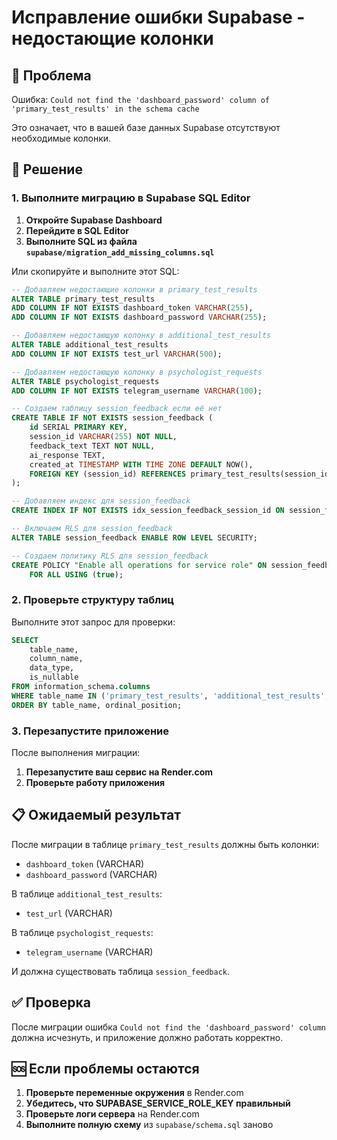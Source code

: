 # Исправление ошибки Supabase - недостающие колонки

## 🚨 Проблема

Ошибка: `Could not find the 'dashboard_password' column of 'primary_test_results' in the schema cache`

Это означает, что в вашей базе данных Supabase отсутствуют необходимые колонки.

## 🔧 Решение

### 1. Выполните миграцию в Supabase SQL Editor

1. **Откройте Supabase Dashboard**
2. **Перейдите в SQL Editor**
3. **Выполните SQL из файла `supabase/migration_add_missing_columns.sql`**

Или скопируйте и выполните этот SQL:

```sql
-- Добавляем недостающие колонки в primary_test_results
ALTER TABLE primary_test_results 
ADD COLUMN IF NOT EXISTS dashboard_token VARCHAR(255),
ADD COLUMN IF NOT EXISTS dashboard_password VARCHAR(255);

-- Добавляем недостающую колонку в additional_test_results
ALTER TABLE additional_test_results 
ADD COLUMN IF NOT EXISTS test_url VARCHAR(500);

-- Добавляем недостающую колонку в psychologist_requests
ALTER TABLE psychologist_requests 
ADD COLUMN IF NOT EXISTS telegram_username VARCHAR(100);

-- Создаем таблицу session_feedback если её нет
CREATE TABLE IF NOT EXISTS session_feedback (
    id SERIAL PRIMARY KEY,
    session_id VARCHAR(255) NOT NULL,
    feedback_text TEXT NOT NULL,
    ai_response TEXT,
    created_at TIMESTAMP WITH TIME ZONE DEFAULT NOW(),
    FOREIGN KEY (session_id) REFERENCES primary_test_results(session_id) ON DELETE CASCADE
);

-- Добавляем индекс для session_feedback
CREATE INDEX IF NOT EXISTS idx_session_feedback_session_id ON session_feedback(session_id);

-- Включаем RLS для session_feedback
ALTER TABLE session_feedback ENABLE ROW LEVEL SECURITY;

-- Создаем политику RLS для session_feedback
CREATE POLICY "Enable all operations for service role" ON session_feedback
    FOR ALL USING (true);
```

### 2. Проверьте структуру таблиц

Выполните этот запрос для проверки:

```sql
SELECT 
    table_name,
    column_name,
    data_type,
    is_nullable
FROM information_schema.columns 
WHERE table_name IN ('primary_test_results', 'additional_test_results', 'psychologist_requests', 'session_feedback')
ORDER BY table_name, ordinal_position;
```

### 3. Перезапустите приложение

После выполнения миграции:
1. **Перезапустите ваш сервис на Render.com**
2. **Проверьте работу приложения**

## 📋 Ожидаемый результат

После миграции в таблице `primary_test_results` должны быть колонки:
- `dashboard_token` (VARCHAR)
- `dashboard_password` (VARCHAR)

В таблице `additional_test_results`:
- `test_url` (VARCHAR)

В таблице `psychologist_requests`:
- `telegram_username` (VARCHAR)

И должна существовать таблица `session_feedback`.

## ✅ Проверка

После миграции ошибка `Could not find the 'dashboard_password' column` должна исчезнуть, и приложение должно работать корректно.

## 🆘 Если проблемы остаются

1. **Проверьте переменные окружения** в Render.com
2. **Убедитесь, что SUPABASE_SERVICE_ROLE_KEY правильный**
3. **Проверьте логи сервера** на Render.com
4. **Выполните полную схему** из `supabase/schema.sql` заново
